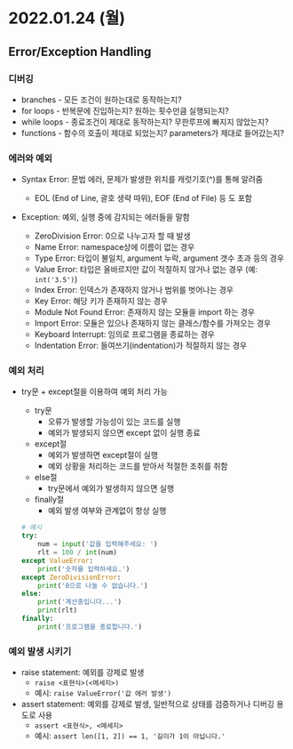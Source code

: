 # 2022.01.24 (월)

## Error/Exception Handling



### 디버깅

- branches - 모든 조건이 원하는대로 동작하는지?
- for loops - 반복문에 진입하는지? 원하는 횟수만큼 실행되는지?
- while loops - 종료조건이 제대로 동작하는지? 무한루프에 빠지지 않았는지?
- functions - 함수의 호출이 제대로 되었는지? parameters가 제대로 들어갔는지?




### 에러와 예외

- Syntax Error: 문법 에러, 문제가 발생한 위치를 캐럿기호(^)를 통해 알려줌
  - EOL (End of Line, 괄호 생략 따위), EOF (End of File) 등 도 포함

- Exception: 예외, 실행 중에 감지되는 에러들을 말함
  - ZeroDivision Error: 0으로 나누고자 할 때 발생
  - Name Error: namespace상에 이름이 없는 경우
  - Type Error: 타입이 불일치, argument 누락, argument 갯수 초과 등의 경우
  - Value Error: 타입은 올바르지만 값이 적절하지 않거나 없는 경우 (예: `int('3.5')`)
  - Index Error: 인덱스가 존재하지 않거나 범위를 벗어나는 경우
  - Key Error: 해당 키가 존재하지 않는 경우
  - Module Not Found Error: 존재하지 않는 모듈을 import 하는 경우
  - Import Error: 모듈은 있으나 존재하지 않는 클래스/함수를 가져오는 경우
  - Keyboard Interrupt: 임의로 프로그램을 종료하는 경우
  - Indentation Error: 들여쓰기(indentation)가 적절하지 않는 경우





### 예외 처리

- try문 + except절을 이용하여 예외 처리 가능

  - try문
    - 오류가 발생할 가능성이 있는 코드를 실행
    - 예외가 발생되지 않으면 except 없이 실행 종료
  - except절
    - 예외가 발생하면 except절이 실행
    - 예외 상황을 처리하는 코드를 받아서 적절한 조취를 취함
  - else절
    - try문에서 예외가 발생하지 않으면 실행
  - finally절
    - 예외 발생 여부와 관계없이 항상 실행

  ```python
  # 예시
  try:
      num = input('값을 입력해주세요: ')
      rlt = 100 / int(num)
  except ValueError:
      print('숫자를 입력하세요.')
  except ZeroDivisionError:
      print('0으로 나눌 수 없습니다.')
  else:
      print('계산중입니다...')
      print(rlt)
  finally:
      print('프로그램을 종료합니다.')
  ```



### 예외 발생 시키기

- raise statement: 예외를 강제로 발생
  - `raise <표현식>(<메세지>)`
  - 예시: `raise ValueError('값 에러 발생')`
- assert statement: 예외를 강제로 발생, 일반적으로 상태를 검증하거나 디버깅 용도로 사용
  - `assert <표현식>, <메세지>`
  - 예시: `assert len([1, 2]) == 1, '길이가 1이 아닙니다.'`
